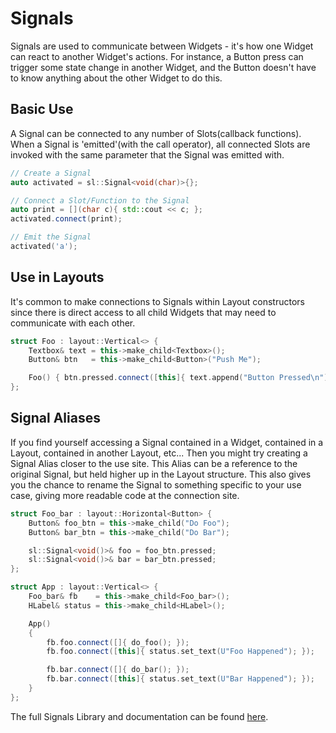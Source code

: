 # Signals

Signals are used to communicate between Widgets - it's how one Widget can react
to another Widget's actions. For instance, a Button press can trigger some state
change in another Widget, and the Button doesn't have to know anything about the
other Widget to do this.

## Basic Use

A Signal can be connected to any number of Slots(callback functions). When a
Signal is 'emitted'(with the call operator), all connected Slots are invoked
with the same parameter that the Signal was emitted with.

```cpp
// Create a Signal
auto activated = sl::Signal<void(char)>{};

// Connect a Slot/Function to the Signal
auto print = [](char c){ std::cout << c; };
activated.connect(print);

// Emit the Signal
activated('a');
```

## Use in Layouts

It's common to make connections to Signals within Layout constructors since
there is direct access to all child Widgets that may need to communicate with
each other.

```cpp
struct Foo : layout::Vertical<> {
    Textbox& text = this->make_child<Textbox>();
    Button& btn   = this->make_child<Button>("Push Me");

    Foo() { btn.pressed.connect([this]{ text.append("Button Pressed\n"); }); }
};
```

## Signal Aliases

If you find yourself accessing a Signal contained in a Widget, contained in a
Layout, contained in another Layout, etc... Then you might try creating a Signal
Alias closer to the use site. This Alias can be a reference to the original
Signal, but held higher up in the Layout structure. This also gives you the
chance to rename the Signal to something specific to your use case, giving more
readable code at the connection site.

```cpp
struct Foo_bar : layout::Horizontal<Button> {
    Button& foo_btn = this->make_child("Do Foo");
    Button& bar_btn = this->make_child("Do Bar");

    sl::Signal<void()>& foo = foo_btn.pressed;
    sl::Signal<void()>& bar = bar_btn.pressed;
};

struct App : layout::Vertical<> {
    Foo_bar& fb    = this->make_child<Foo_bar>();
    HLabel& status = this->make_child<HLabel>();

    App()
    {
        fb.foo.connect([]{ do_foo(); });
        fb.foo.connect([this]{ status.set_text(U"Foo Happened"); });

        fb.bar.connect([]{ do_bar(); });
        fb.bar.connect([this]{ status.set_text(U"Bar Happened"); });
    }
};
```

The full Signals Library and documentation can be found
[here](https://github.com/animber-coder/signals-light).
